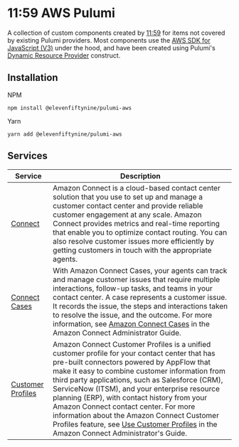 # 11:59 AWS Pulumi

A collection of custom components created by [11:59](https://1159.ai) for items not covered by existing Pulumi providers. Most components use the [AWS SDK for JavaScript (V3)](https://docs.aws.amazon.com/AWSJavaScriptSDK/v3/latest/) under the hood, and have been created using Pulumi's [Dynamic Resource Provider](https://www.pulumi.com/docs/iac/concepts/resources/dynamic-providers/) construct.

## Installation

NPM

```
npm install @elevenfiftynine/pulumi-aws
```

Yarn

```
yarn add @elevenfiftynine/pulumi-aws
```

## Services

| Service | Description
| --- | --- |
| [Connect](/src/connect/) | Amazon Connect is a cloud-based contact center solution that you use to set up and manage a customer contact center and provide reliable customer engagement at any scale. Amazon Connect provides metrics and real-time reporting that enable you to optimize contact routing. You can also resolve customer issues more efficiently by getting customers in touch with the appropriate agents. |
| [Connect Cases](/src/connectcases/) | With Amazon Connect Cases, your agents can track and manage customer issues that require multiple interactions, follow-up tasks, and teams in your contact center. A case represents a customer issue. It records the issue, the steps and interactions taken to resolve the issue, and the outcome. For more information, see [Amazon Connect Cases](https://docs.aws.amazon.com/connect/latest/adminguide/cases.html) in the Amazon Connect Administrator Guide. |
| [Customer Profiles](/src/customer-profiles/) | Amazon Connect Customer Profiles is a unified customer profile for your contact center that has pre-built connectors powered by AppFlow that make it easy to combine customer information from third party applications, such as Salesforce (CRM), ServiceNow (ITSM), and your enterprise resource planning (ERP), with contact history from your Amazon Connect contact center. For more information about the Amazon Connect Customer Profiles feature, see [Use Customer Profiles](https://docs.aws.amazon.com/connect/latest/adminguide/customer-profiles.html) in the Amazon Connect Administrator's Guide. |
